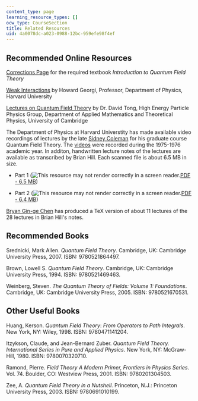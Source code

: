 ```yaml
---
content_type: page
learning_resource_types: []
ocw_type: CourseSection
title: Related Resources
uid: 4a0078dc-a023-0988-12bc-959efe98f4ef
---
```


Recommended Online Resources
----------------------------

[Corrections Page](http://www.slac.stanford.edu/~mpeskin/QFT.html) for the required textbook _Introduction to Quantum Field Theory_

[Weak Interactions](http://www.people.fas.harvard.edu/~hgeorgi/283.html) by Howard Georgi, Professor, Department of Physics, Harvard University

[Lectures on Quantum Field Theory](http://www.damtp.cam.ac.uk/user/dt281/qft.html) by Dr. David Tong, High Energy Particle Physics Group, Department of Applied Mathematics and Theoretical Physics, University of Cambridge

The Department of Physics at Harvard Universtity has made available video recordings of lectures by the late [Sidney Coleman](http://en.wikipedia.org/wiki/Sidney_Coleman) for his graduate course Quantum Field Theory. The [videos](https://www.physics.harvard.edu/events/videos/Phys253) were recorded during the 1975-1976 academic year. In additon, handwritten lecture notes of the lectures are available as transcribed by Brian Hill. Each scanned file is about 6.5 MB in size.

*   Part 1 (![This resource may not render correctly in a screen reader.](/images/inacessible.gif)[PDF - 6.5 MB](http://www.damtp.cam.ac.uk/user/dt281/qft/col1.pdf))

*   Part 2 (![This resource may not render correctly in a screen reader.](/images/inacessible.gif)[PDF - 6.4 MB](http://www.damtp.cam.ac.uk/user/dt281/qft/col2.pdf))

[Bryan Gin-ge Chen](https://arxiv.org/abs/1110.5013) has produced a TeX version of about 11 lectures of the 28 lectures in Brian Hill's notes.

Recommended Books
-----------------

Srednicki, Mark Allen. _Quantum Field Theory_. Cambridge, UK: Cambridge University Press, 2007. ISBN: 9780521864497.

Brown, Lowell S. _Quantum Field Theory_. Cambridge, UK: Cambridge University Press, 1994. ISBN: 9780521469463.

Weinberg, Steven. _The Quantum Theory of Fields: Volume 1: Foundations_. Cambridge, UK: Cambridge University Press, 2005. ISBN: 9780521670531.

Other Useful Books
------------------

Huang, Kerson. _Quantum Field Theory_: _From Operators to Path Integrals_. New York, NY: Wiley, 1998. ISBN: 9780471141204.

Itzykson, Claude, and Jean-Bernard Zuber. _Quantum Field Theory. International Series in Pure and Applied Physics_. New York, NY: McGraw-Hill, 1980. ISBN: 9780070320710.

Ramond, Pierre. _Field Theory A Modern Primer, Frontiers in Physics Series_. Vol. 74. Boulder, CO: Westview Press, 2001. ISBN: 9780201304503.

Zee, A. _Quantum Field Theory in a Nutshell_. Princeton, N.J.: Princeton University Press, 2003. ISBN: 9780691010199.